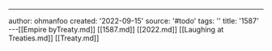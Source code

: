 ---
author: ohmanfoo
created: '2022-09-15'
source: '#todo'
tags: ''
title: '1587'
---[[Empire byTreaty.md]]
[[1587.md]]
[[2022.md]]
[[Laughing at Treaties.md]]
[[Treaty.md]]
